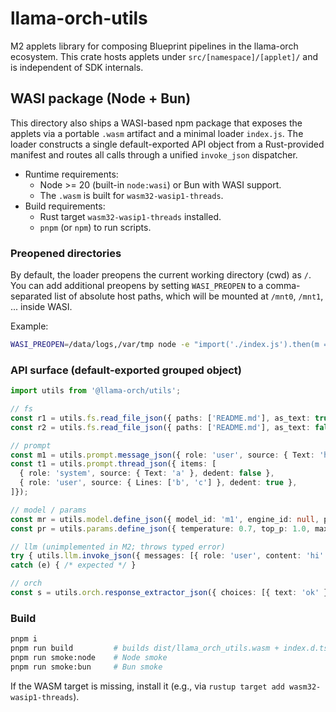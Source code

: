 # llama-orch-utils

M2 applets library for composing Blueprint pipelines in the llama-orch ecosystem. This crate hosts applets under `src/[namespace]/[applet]/` and is independent of SDK internals.

## WASI package (Node + Bun)

This directory also ships a WASI-based npm package that exposes the applets via a portable `.wasm` artifact and a minimal loader `index.js`.
The loader constructs a single default-exported API object from a Rust-provided manifest and routes all calls through a unified `invoke_json` dispatcher.

- Runtime requirements:
  - Node >= 20 (built-in `node:wasi`) or Bun with WASI support.
  - The `.wasm` is built for `wasm32-wasip1-threads`.
- Build requirements:
  - Rust target `wasm32-wasip1-threads` installed.
  - `pnpm` (or `npm`) to run scripts.

### Preopened directories

By default, the loader preopens the current working directory (cwd) as `/`. You can add additional preopens by setting `WASI_PREOPEN` to a comma-separated list of absolute host paths, which will be mounted at `/mnt0`, `/mnt1`, ... inside WASI.

Example:

```bash
WASI_PREOPEN=/data/logs,/var/tmp node -e "import('./index.js').then(m => console.log(m.default.fs.read_file_json({ paths: ['README.md'], as_text: true, encoding: 'utf-8' })));"
```

### API surface (default-exported grouped object)

```ts
import utils from '@llama-orch/utils';

// fs
const r1 = utils.fs.read_file_json({ paths: ['README.md'], as_text: true, encoding: 'utf-8' });
const r2 = utils.fs.read_file_json({ paths: ['README.md'], as_text: false, encoding: null });

// prompt
const m1 = utils.prompt.message_json({ role: 'user', source: { Text: 'hello' }, dedent: false });
const t1 = utils.prompt.thread_json({ items: [
  { role: 'system', source: { Text: 'a' }, dedent: false },
  { role: 'user', source: { Lines: ['b', 'c'] }, dedent: true },
]});

// model / params
const mr = utils.model.define_json({ model_id: 'm1', engine_id: null, pool_hint: 'pool-a' });
const pr = utils.params.define_json({ temperature: 0.7, top_p: 1.0, max_tokens: 100, seed: null });

// llm (unimplemented in M2; throws typed error)
try { utils.llm.invoke_json({ messages: [{ role: 'user', content: 'hi' }], model: mr, params: pr }); }
catch (e) { /* expected */ }

// orch
const s = utils.orch.response_extractor_json({ choices: [{ text: 'ok' }], usage: null });
```

### Build

```bash
pnpm i
pnpm run build         # builds dist/llama_orch_utils.wasm + index.d.ts
pnpm run smoke:node    # Node smoke
pnpm run smoke:bun     # Bun smoke
```

If the WASM target is missing, install it (e.g., via `rustup target add wasm32-wasip1-threads`).
